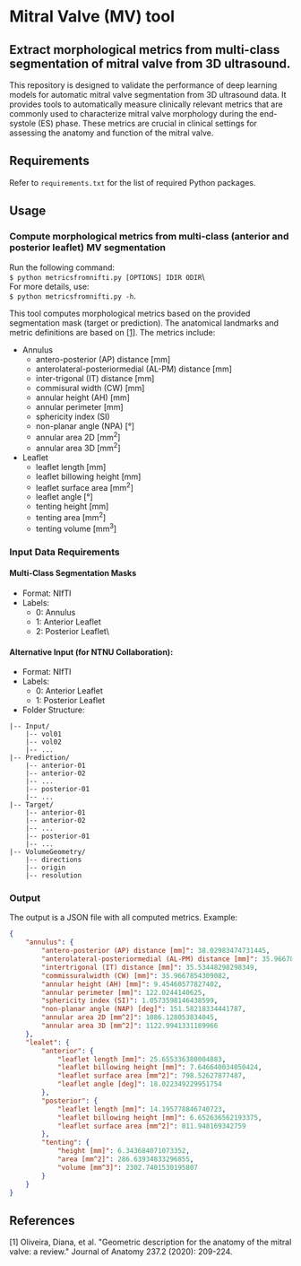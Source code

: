 # Mitral Valve (MV) tool

## Extract morphological metrics from multi-class segmentation of mitral valve from 3D ultrasound.

This repository is designed to validate the performance of deep learning models 
for automatic mitral valve segmentation from 3D ultrasound data. It provides 
tools to automatically measure clinically relevant metrics that are commonly used 
to characterize mitral valve morphology during the end-systole (ES) phase. 
These metrics are crucial in clinical settings for assessing the anatomy and 
function of the mitral valve.

## Requirements

Refer to `requirements.txt` for the list of required Python packages.

## Usage

### Compute morphological metrics from multi-class (anterior and posterior leaflet) MV segmentation

Run the following command:\
`$ python metricsfromnifti.py [OPTIONS] IDIR ODIR`\  
For more details, use:\
`$ python metricsfromnifti.py -h`.

This tool computes morphological metrics based on the provided segmentation mask (target or prediction). 
The anatomical landmarks and metric definitions are based on  [[1]](#1). The metrics include:
* Annulus
  - antero-posterior (AP) distance [mm]
  - anterolateral-posteriormedial (AL-PM) distance [mm]
  - inter-trigonal (IT) distance [mm]
  - commisural width (CW) [mm]
  - annular height (AH) [mm]
  - annular perimeter [mm]
  - sphericity index (SI)
  - non-planar angle (NPA) [°]
  - annular area 2D [mm<sup>2</sup>]
  - annular area 3D [mm<sup>2</sup>]
* Leaflet
  - leaflet length [mm]
  - leaflet billowing height [mm]
  - leaflet surface area [mm<sup>2</sup>]
  - leaflet angle [°]
  - tenting height [mm]
  - tenting area [mm<sup>2</sup>]
  - tenting volume [mm<sup>3</sup>]

### Input Data Requirements
#### Multi-Class Segmentation Masks
* Format: NIfTI
* Labels:
  * 0: Annulus
  * 1: Anterior Leaflet
  * 2: Posterior Leaflet\

#### Alternative Input (for NTNU Collaboration):
* Format: NIfTI
* Labels:
  * 0: Anterior Leaflet
  * 1: Posterior Leaflet
* Folder Structure:
  
```
|-- Input/
    |-- vol01
    |-- vol02
    |-- ...
|-- Prediction/
    |-- anterior-01
    |-- anterior-02
    |-- ...
    |-- posterior-01
    |-- ...
|-- Target/
    |-- anterior-01
    |-- anterior-02
    |-- ...
    |-- posterior-01
    |-- ...
|-- VolumeGeometry/
    |-- directions
    |-- origin
    |-- resolution
```

### Output
The output is a JSON file with all computed metrics. Example:

```JSON
{
    "annulus": {
        "antero-posterior (AP) distance [mm]": 38.02983474731445,
        "anterolateral-posteriormedial (AL-PM) distance [mm]": 35.96678161621094,
        "intertrigonal (IT) distance [mm]": 35.53448298298349,
        "commissuralwidth (CW) [mm]": 35.9667854309082,
        "annular height (AH) [mm]": 9.45460577827402,
        "annular perimeter [mm]": 122.0244140625,
        "sphericity index (SI)": 1.0573598146438599,
        "non-planar angle (NAP) [deg]": 151.58218334441787,
        "annular area 2D [mm^2]": 1086.128053834045,
        "annular area 3D [mm^2]": 1122.9941331189966
    },
    "lealet": {
        "anterior": {
            "leaflet length [mm]": 25.655336380004883,
            "leaflet billowing height [mm]": 7.646640034050424,
            "leaflet surface area [mm^2]": 798.52627877487,
            "leaflet angle [deg]": 18.022349229951754
        },
        "posterior": {
            "leaflet length [mm]": 14.195778846740723,
            "leaflet billowing height [mm]": 6.652636562193375,
            "leaflet surface area [mm^2]": 811.948169342759
        },
        "tenting": {
            "height [mm]": 6.343684071073352,
            "area [mm^2]": 286.63934833296855,
            "volume [mm^3]": 2302.7401530195807
        }
    }
}
```
## References 
<a id="1">[1]</a>
Oliveira, Diana, et al. "Geometric description for the anatomy of the mitral valve: a review." Journal of Anatomy 237.2 
(2020): 209-224.

